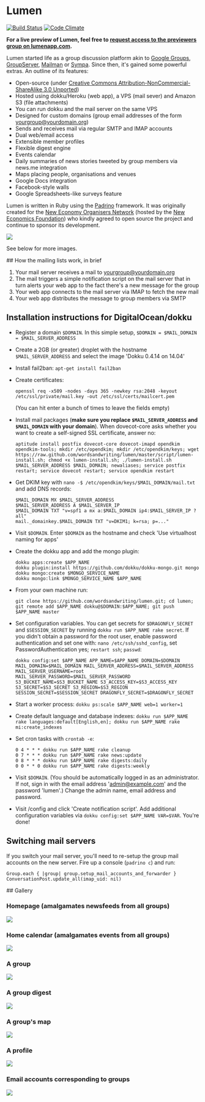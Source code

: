 # Lumen

[![Build Status](https://travis-ci.org/wordsandwriting/lumen.png?branch=master)](https://travis-ci.org/wordsandwriting/lumen)
[![Code Climate](https://codeclimate.com/github/wordsandwriting/lumen.png)](https://codeclimate.com/github/wordsandwriting/lumen)

**For a live preview of Lumen, feel free to [request access to the previewers group on lumenapp.com](http://www.lumenapp.com/groups/previewers/request_membership).**

Lumen started life as a group discussion platform akin to [Google Groups](http://groups.google.com), [GroupServer](http://groupserver.org/), 
[Mailman](http://www.list.org/) or [Sympa](http://www.sympa.org/). Since then, it's gained some powerful extras. An outline of its features:

* Open-source (under [Creative Commons Attribution-NonCommercial-ShareAlike 3.0 Unported](http://creativecommons.org/licenses/by-nc-sa/3.0/))
* Hosted using dokku/Heroku (web app), a VPS (mail sever) and Amazon S3 (file attachments)
* You can run dokku and the mail server on the same VPS
* Designed for custom domains (group email addresses of the form yourgroup@yourdomain.org)
* Sends and receives mail via regular SMTP and IMAP accounts
* Dual web/email access
* Extensible member profiles
* Flexible digest engine
* Events calendar
* Daily summaries of news stories tweeted by group members via news.me integration
* Maps placing people, organisations and venues
* Google Docs integration
* Facebook-style walls
* Google Spreadsheets-like surveys feature

Lumen is written in Ruby using the [Padrino](http://padrinorb.com/) framework. It was originally created for the [New Economy Organisers Network](http://neweconomyorganisersnetwork.org/) (hosted by the [New Economics Foundation](http://neweconomics.org/)) who kindly agreed to open source the project and continue to sponsor its development.

[<img src="http://wordsandwriting.github.io/lumen/images/top.jpg">](http://wordsandwriting.github.io/lumen/images/top.jpg)

See below for more images.

## How the mailing lists work, in brief

1. Your mail server receives a mail to yourgroup@yourdomain.org
2. The mail triggers a simple notification script on the mail server that in turn alerts your web app to the fact there's a new message for the group
3. Your web app connects to the mail server via IMAP to fetch the new mail
4. Your web app distributes the message to group members via SMTP

## Installation instructions for DigitalOcean/dokku

* Register a domain `$DOMAIN`. In this simple setup, `$DOMAIN = $MAIL_DOMAIN = $MAIL_SERVER_ADDRESS`

* Create a 2GB (or greater) droplet with the hostname `$MAIL_SERVER_ADDRESS` and select the image 'Dokku 0.4.14 on 14.04' 

* Install fail2ban: `apt-get install fail2ban`

* Create certificates:

  ```
  openssl req -x509 -nodes -days 365 -newkey rsa:2048 -keyout /etc/ssl/private/mail.key -out /etc/ssl/certs/mailcert.pem
  ```

  (You can hit enter a bunch of times to leave the fields empty)

* Install mail packages (**make sure you replace `$MAIL_SERVER_ADDRESS` and `$MAIL_DOMAIN` with your domain**). When dovecot-core asks whether you want to create a self-signed SSL certificate, answer no:

  ```
  aptitude install postfix dovecot-core dovecot-imapd opendkim opendkim-tools; mkdir /etc/opendkim; mkdir /etc/opendkim/keys; wget https://raw.github.com/wordsandwriting/lumen/master/script/lumen-install.sh; chmod +x lumen-install.sh; ./lumen-install.sh $MAIL_SERVER_ADDRESS $MAIL_DOMAIN; newaliases; service postfix restart; service dovecot restart; service opendkim restart
  ```

* Get DKIM key with `nano -$ /etc/opendkim/keys/$MAIL_DOMAIN/mail.txt` and add DNS records:

  ```
  $MAIL_DOMAIN MX $MAIL_SERVER_ADDRESS  
  $MAIL_SERVER_ADDRESS A $MAIL_SERVER_IP  
  $MAIL_DOMAIN TXT "v=spf1 a mx a:$MAIL_DOMAIN ip4:$MAIL_SERVER_IP ?all"  
  mail._domainkey.$MAIL_DOMAIN TXT "v=DKIM1; k=rsa; p=..."
  ```

* Visit `$DOMAIN`. Enter `$DOMAIN` as the hostname and check 'Use virtualhost naming for apps'

* Create the dokku app and add the mongo plugin:

  ```
  dokku apps:create $APP_NAME
  dokku plugin:install https://github.com/dokku/dokku-mongo.git mongo
  dokku mongo:create $MONGO_SERVICE_NAME
  dokku mongo:link $MONGO_SERVICE_NAME $APP_NAME
  ```

* From your own machine run:

  ```
  git clone https://github.com/wordsandwriting/lumen.git; cd lumen; git remote add $APP_NAME dokku@$DOMAIN:$APP_NAME; git push $APP_NAME master
  ```

* Set configuration variables. You can get secrets for `$DRAGONFLY_SECRET` and `$SESSION_SECRET` by running `dokku run $APP_NAME rake secret`. If you didn't obtain a password for the root user, enable password authentication and set one with: `nano /etc/ssh/sshd_config`, set PasswordAuthentication yes; `restart ssh`; `passwd`:
  ```
  dokku config:set $APP_NAME APP_NAME=$APP_NAME DOMAIN=$DOMAIN MAIL_DOMAIN=$MAIL_DOMAIN MAIL_SERVER_ADDRESS=$MAIL_SERVER_ADDRESS MAIL_SERVER_USERNAME=root MAIL_SERVER_PASSWORD=$MAIL_SERVER_PASSWORD S3_BUCKET_NAME=$S3_BUCKET_NAME S3_ACCESS_KEY=$S3_ACCESS_KEY S3_SECRET=$S3_SECRET S3_REGION=$S3_REGION SESSION_SECRET=$SESSION_SECRET DRAGONFLY_SECRET=$DRAGONFLY_SECRET
  ```
  
* Start a worker process: `dokku ps:scale $APP_NAME web=1 worker=1`

* Create default language and database indexes: `dokku run $APP_NAME rake languages:default[English,en]; dokku run $APP_NAME rake mi:create_indexes`

* Set cron tasks with `crontab -e`:

  ```
  0 4 * * * dokku run $APP_NAME rake cleanup  
  0 7 * * * dokku run $APP_NAME rake news:update  
  0 8 * * * dokku run $APP_NAME rake digests:daily  
  0 0 * * 0 dokku run $APP_NAME rake digests:weekly
  ```

* Visit `$DOMAIN`. (You should be automatically logged in as an administrator. If not, sign in with the email address 'admin@example.com' and the password 'lumen'.) Change the admin name, email address and password.

* Visit /config and click 'Create notification script'. Add additional configuration variables via `dokku config:set $APP_NAME VAR=$VAR`. You're done!

## Switching mail servers

If you switch your mail server, you'll need to re-setup the group mail accounts on the new server. Fire up a console (`padrino c`) and run:
```
Group.each { |group| group.setup_mail_accounts_and_forwarder }
ConversationPost.update_all(imap_uid: nil)
```

## Gallery

### Homepage (amalgamates newsfeeds from all groups)
[<img src="http://wordsandwriting.github.io/lumen/images/home.jpg">](http://wordsandwriting.github.io/lumen/images/home.jpg)

### Home calendar (amalgamates events from all groups)
[<img src="http://wordsandwriting.github.io/lumen/images/calendar.jpg">](http://wordsandwriting.github.io/lumen/images/calendar.jpg)

### A group
[<img src="http://wordsandwriting.github.io/lumen/images/group.jpg">](http://wordsandwriting.github.io/lumen/images/group.jpg)

### A group digest
[<img src="http://wordsandwriting.github.io/lumen/images/digest.jpg">](http://wordsandwriting.github.io/lumen/images/digest.jpg)

### A group's map
[<img src="http://wordsandwriting.github.io/lumen/images/map.jpg">](http://wordsandwriting.github.io/lumen/images/map.jpg)

### A profile 
[<img src="http://wordsandwriting.github.io/lumen/images/profile.jpg">](http://wordsandwriting.github.io/lumen/images/profile.jpg)

### Email accounts corresponding to groups 
[<img src="http://wordsandwriting.github.io/lumen/images/virtualmin.jpg">](http://wordsandwriting.github.io/lumen/images/virtualmin.jpg)

